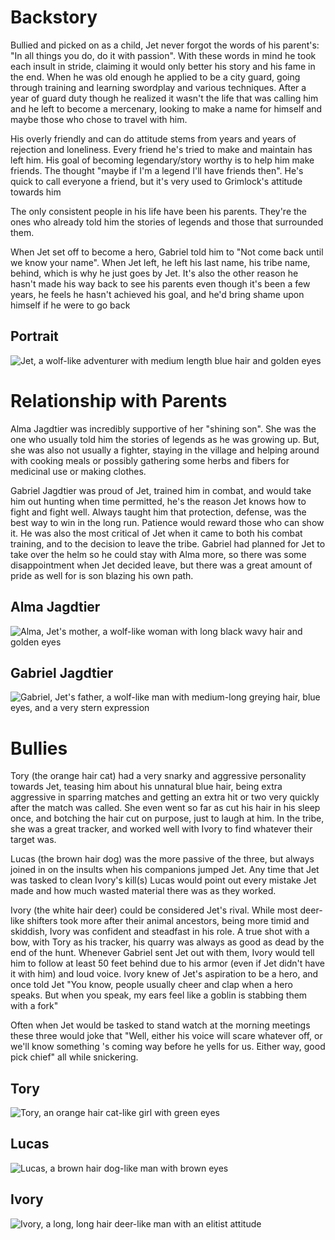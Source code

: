 # Backstory

Bullied and picked on as a child, Jet never forgot the words of his parent's:
"In all things you do, do it with passion". With these words in mind he took
each insult in stride, claiming it would only better his story and his fame in
the end. When he was old enough he applied to be a city guard, going through
training and learning swordplay and various techniques. After a year of guard
duty though he realized it wasn't the life that was calling him and he left to
become a mercenary, looking to make a name for himself and maybe those who chose
to travel with him.

His overly friendly and can do attitude stems from years and years of rejection
and loneliness. Every friend he's tried to make and maintain has left him. His
goal of becoming legendary/story worthy is to help him make friends. The thought
"maybe if I'm a legend I'll have friends then". He's quick to call everyone a
friend, but it's very used to Grimlock's attitude towards him

The only consistent people in his life have been his parents. They're the ones
who already told him the stories of legends and those that surrounded them.

When Jet set off to become a hero, Gabriel told him to "Not come back until we
know your name". When Jet left, he left his last name, his tribe name, behind,
which is why he just goes by Jet. It's also the other reason he hasn't made his
way back to see his parents even though it's been a few years, he feels he
hasn't achieved his goal, and he'd bring shame upon himself if he were to go
back

## Portrait

![Jet, a wolf-like adventurer with medium length blue hair and golden eyes](./Jet_commission.png)

# Relationship with Parents

Alma Jagdtier was incredibly supportive of her "shining son". She was the one
who usually told him the stories of legends as he was growing up. But, she was
also not usually a fighter, staying in the village and helping around with
cooking meals or possibly gathering some herbs and fibers for medicinal use or
making clothes.

Gabriel Jagdtier was proud of Jet, trained him in combat, and would take him out
hunting when time permitted, he's the reason Jet knows how to fight and fight
well. Always taught him that protection, defense, was the best way to win in the
long run. Patience would reward those who can show it. He was also the most
critical of Jet when it came to both his combat training, and to the decision to
leave the tribe. Gabriel had planned for Jet to take over the helm so he could
stay with Alma more, so there was some disappointment when Jet decided leave,
but there was a great amount of pride as well for is son blazing his own path.

## Alma Jagdtier

![Alma, Jet's mother, a wolf-like woman with long black wavy hair and golden eyes](./alma_mom.png)

## Gabriel Jagdtier

![Gabriel, Jet's father, a wolf-like man with medium-long greying hair, blue eyes, and a very stern expression](./gabriel_dad.png)

# Bullies

Tory (the orange hair cat) had a very snarky and aggressive personality towards
Jet, teasing him about his unnatural blue hair, being extra aggressive in
sparring matches and getting an extra hit or two very quickly after the match
was called. She even went so far as cut his hair in his sleep once, and botching
the hair cut on purpose, just to laugh at him. In the tribe, she was a great
tracker, and worked well with Ivory to find whatever their target was.

Lucas (the brown hair dog) was the more passive of the three, but always joined
in on the insults when his companions jumped Jet. Any time that Jet was tasked
to clean Ivory's kill(s) Lucas would point out every mistake Jet made and how
much wasted material there was as they worked.

Ivory (the white hair deer) could be considered Jet's rival. While most
deer-like shifters took more after their animal ancestors, being more timid and
skiddish, Ivory was confident and steadfast in his role. A true shot with a bow,
with Tory as his tracker, his quarry was always as good as dead by the end of
the hunt. Whenever Gabriel sent Jet out with them, Ivory would tell him to
follow at least 50 feet behind due to his armor (even if Jet didn't have it with
him) and loud voice. Ivory knew of Jet's aspiration to be a hero, and once told
Jet "You know, people usually cheer and clap when a hero speaks. But when you
speak, my ears feel like a goblin is stabbing them with a fork"

Often when Jet would be tasked to stand watch at the morning meetings these
three would joke that "Well, either his voice will scare whatever off, or we'll
know something 's coming way before he yells for us. Either way, good pick
chief" all while snickering.

## Tory

![Tory, an orange hair cat-like girl with green eyes](./tory.png)

## Lucas

![Lucas, a brown hair dog-like man with brown eyes](./lucas.png)

## Ivory

![Ivory, a long, long hair deer-like man with an elitist attitude](./ivory.png)
